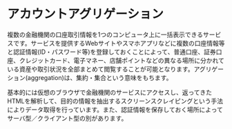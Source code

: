 # アカウントアグリゲーション

複数の金融機関の口座取引情報を1つのコンピュータ上に一括表示できるサービスです。サービスを提供するWebサイトやスマホアプリなどに複数の口座情報等と認証情報(ID・パスワード等)を登録しておくことによって、普通口座、証券口座、クレジットカード、電子マネー、店舗ポイントなどの異なる場所に分かれている資産や取引状況を全部まとめて閲覧することが可能となります。アグリゲーション(aggregation)は、集約・集合という意味をもちます。

基本的には仮想のブラウザで金融機関のサービスにアクセスし、返ってきたHTMLを解析して、目的の情報を抽出するスクリーンスクレイピングという手法によりデータ取得を行っています。また、認証情報を保存しておく場所によってサーバ型／クライアント型の別があります。